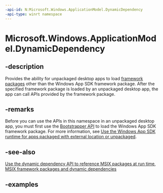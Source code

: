 ```yaml
---
-api-id: N:Microsoft.Windows.ApplicationModel.DynamicDependency
-api-type: winrt namespace
---
```


# Microsoft.Windows.ApplicationModel.DynamicDependency

## -description

Provides the ability for unpackaged desktop apps to load [framework packages](/windows/apps/desktop/modernize/framework-packages/framework-packages-overview) other than the Windows App SDK framework package. After the specified framework package is loaded by an unpackaged desktop app, the app can call APIs provided by the framework package. 

## -remarks

Before you can use the APIs in this namespace in an unpackaged desktop app, you must first use the [Bootstrapper API](/windows/windows-app-sdk/api/win32/_bootstrap/) to load the Windows App SDK framework package. For more information, see [Use the Windows App SDK runtime for apps packaged with external location or unpackaged](/windows/apps/windows-app-sdk/use-windows-app-sdk-run-time).

## -see-also

[Use the dynamic dependency API to reference MSIX packages at run time](/windows/apps/desktop/modernize/framework-packages/use-the-dynamic-dependency-api), [MSIX framework packages and dynamic dependencies](/windows/apps/desktop/modernize/framework-packages/framework-packages-overview)

## -examples


